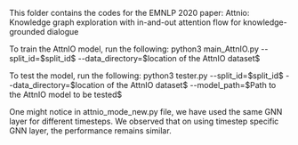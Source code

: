 This folder contains the codes for the EMNLP 2020 paper: Attnio: Knowledge graph exploration with in-and-out attention flow for knowledge-grounded dialogue

To train the AttnIO model, run the following:
python3 main_AttnIO.py --split_id=\$split_id\$ --data_directory=\$location of the AttnIO dataset\$

To test the model, run the following:
python3 tester.py --split_id=\$split_id\$ --data_directory=\$location of the AttnIO dataset\$ --model_path=\$Path to the AttnIO model to be tested\$


One might notice in attnio_mode_new.py file, we have used the same GNN layer for different timesteps. We observed that on using timestep specific GNN layer, the performance remains similar.
